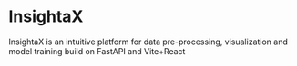 # InsightaX
InsightaX is an intuitive platform for data pre-processing, visualization and model training build on FastAPI and Vite+React
